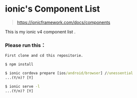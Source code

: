 # ionic's Component List
>https://ionicframework.com/docs/components

This is my ionic v4 component list .

### Please run this：
```cmd
First clone and cd this repositorie.

$ npm install

$ ionic cordova prepare [ios/android/browser] //unessential
...(Y/n)? [Y]

$ ionic serve -l
...(Y/n)? [Y]
```
